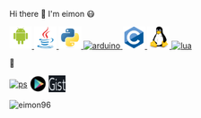Hi there 👋 I'm eimon 😷


<p align="left"> <a href="https://developer.android.com" target="_blank" rel="noreferrer"> <img src="https://raw.githubusercontent.com/devicons/devicon/master/icons/android/android-original-wordmark.svg" alt="android" width="40" height="40"/> </a> <a href="https://www.java.com" target="_blank" rel="noreferrer"> <img src="https://raw.githubusercontent.com/devicons/devicon/master/icons/java/java-original.svg" alt="java" width="40" height="40"/> </a> <a href="https://www.python.org" target="_blank" rel="noreferrer"> <img src="https://raw.githubusercontent.com/devicons/devicon/master/icons/python/python-original.svg" alt="python" width="40" height="40"/> </a> <a href="https://www.arduino.cc/" target="_blank" rel="noreferrer"> <img src="https://cdn.worldvectorlogo.com/logos/arduino-1.svg" alt="arduino" width="40" height="40"/> </a> <a href="https://www.cprogramming.com/" target="_blank" rel="noreferrer"> <img src="https://raw.githubusercontent.com/devicons/devicon/master/icons/c/c-original.svg" alt="c" width="40" height="40"/> </a> <a href="https://www.linux.org/" target="_blank" rel="noreferrer"> <img src="https://raw.githubusercontent.com/devicons/devicon/master/icons/linux/linux-original.svg" alt="linux" width="40" height="40"/> <a href="https://www.lua.org/" target="_blank" rel="noreferrer"> <img src="https://upload.wikimedia.org/wikipedia/commons/c/cf/Lua-Logo.svg" alt="lua" width="40" height="40"/> </a> </a> </p>  


🧐


<p align="left">
<a href="https://www.linkedin.com/in/penny-simitsi-401568211/" target="blank"><img align="center" src="https://github.com/rahuldkjain/github-profile-readme-generator/blob/master/src/images/icons/Social/linked-in-alt.svg" alt="ps" height="30" width="30" /></a>
<a href="https://play.google.com/store/apps/dev?id=7886251129591673571" target="blank"><img align="center" src="https://github.com/eimon96/eimon96/blob/main/icons/playstore.png" alt="eimon" height="30" width="30" /></a> 
<a href="https://gist.github.com/eimon96" target="blank"><img align="center" src="https://github.com/eimon96/eimon96/blob/main/icons/gist.png" alt="eimon96" height="30" width="30" /></a>    
</p>

<p><img align="left" src="https://github-readme-stats.vercel.app/api/top-langs?username=eimon96&show_icons=true&theme=dracula&title_color=09a5d9&text_color=00d900&hide_border=true&locale=en&layout=compact" alt="eimon96" /></p>

